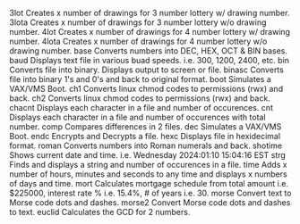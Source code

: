3lot	Creates x number of drawings for 3 number lottery w/ drawing number.
3lota	Creates x number of drawings for 3 number lottery w/o drawing number.
4lot    Creates x number of drawings for 4 number lottery w/ drawing number.
4lota   Creates x number of drawings for 4 number lottery w/o drawing number.
base	Converts numbers into DEC, HEX, OCT & BIN bases.
baud	Displays text file in various buad speeds. i.e. 300, 1200, 2400, etc.
bin	Converts file into binary. Displays output to screen or file.
binasc	Converts file into binary 1's and 0's and back to original format.
boot	Simulates a VAX/VMS Boot.
ch1	Converts linux chmod codes to permissions (rwx) and back.
ch2	Converts linux chmod codes to permissions (rwx) and back.
chacnt	Displays each character in a file and number of occurences.
cnt	Displays each character in a file and number of occurences with total number.
comp	Compares differences in 2 files.
dec	Simulates a VAX/VMS Boot.
endc	Encrypts and Decrypts a file.
hexc	Displays file in hexidecimal format.
roman	Converts numbers into Roman numerals and back.
shotime	Shows current date and time. i.e. Wednesday 2024:01:10 15:04:16 EST
strg	Finds and displays a string and number of occurences in a file.
time	Adds x number of hours, minutes and seconds to any time and displays x numbers of days and time.
mort	Calculates mortgage schedule from total amount i.e. $225000, interest rate % i.e. 15.4%, # of years i.e. 30.
morse	Convert text to Morse code dots and dashes.
morse2	Convert Morse code dots and dashes to text.
euclid  Calculates the GCD for 2 numbers.

